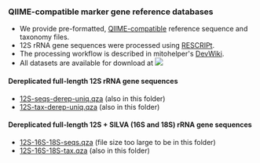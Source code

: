### QIIME-compatible marker gene reference databases
- We provide pre-formatted, [QIIME-compatible](https://docs.qiime2.org/2020.11/data-resources/) reference sequence and taxonomy files. 
- 12S rRNA gene sequences were processed using [RESCRIPt](https://github.com/bokulich-lab/RESCRIPt). 
- The processing workflow is described in mitohelper's [DevWiki](https://github.com/aomlomics/mitohelper/wiki/9.-Creating-QIIME-compatible-reference-databases).
- All datasets are available for download at [<img src="https://zenodo.org/badge/DOI/10.5281/zenodo.4663344.svg">](https://doi.org/10.5281/zenodo.4663344)

#### Dereplicated full-length 12S rRNA gene sequences
- [12S-seqs-derep-uniq.qza](https://doi.org/10.5281/zenodo.4663344) (also in this folder)
- [12S-tax-derep-uniq.qza](https://doi.org/10.5281/zenodo.4663344) (also in this folder)

#### Dereplicated full-length 12S + SILVA (16S and 18S) rRNA gene sequences
- [12S-16S-18S-seqs.qza](https://doi.org/10.5281/zenodo.4663344) (file size too large to be in this folder)
- [12S-16S-18S-tax.qza](https://doi.org/10.5281/zenodo.4663344) (also in this folder)
